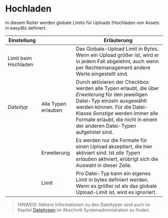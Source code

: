# Hochladen

In diesem Reiter werden globale Limits für Uploads (Hochladen von Assets in easydb) definiert.

|Einstellung | | Erläuterung |
|----|---|---|
|Limit beim Hochladen | | Das Globale-Upload Limit in Bytes. Wenn ein Upload größer ist, wird er in jedem Fall abgelehnt, auch wenn per Rechtemanagement andere Werte eingestellt sind. |
|_Dateityp_ | Alle Typen erlauben| Durch aktivieren der Checkbox werden alle Typen erlaubt, die über _Erweiterung_ für den jeweiligen Datei-Typ einzeln ausgewählt werden können. Für die Datei-Klasse _Sonstige_ werden immer alle Formate erlaubt, die nicht in einem der anderen Datei-Typen aufgelistet sind.|
| | Erweiterung | Es werden nur die Formate für einen Upload akzeptiert, die hier aktiviert sind. Ist *alle Typen erlauben* aktiviert, erübrigt sich die Auswahl in dieser Zeile. |
| |Limit | Pro Datei-Typ kann ein eigenes Limit in bytes definiert werden. Wenn es größer ist als das globale Upload-Limit ist, wird es ignoriert. |

> HINWEIS: Nähere Informationen zu den Dateitypen sind auch im Kapitel [Dateitypen](../../../sysadmin/eas/filetypes/filetypes.html) im Abschnitt Systemadministration zu finden.



